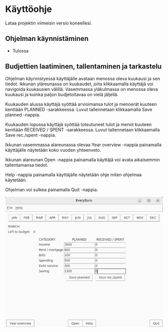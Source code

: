 # Käyttöohje

Lataa projektin viimeisin versio koneellesi.

## Ohjelman käynnistäminen
* Tulossa

## Budjettien laatiminen, tallentaminen ja tarkastelu
Ohjelman käynnistyessä käyttäjälle avataan menossa oleva kuukausi ja sen tiedot. Ikkunan yläreunassa on kuukaudet, joita klikkaamalla käyttäjä voi navigoida kuukausien välillä. Vasemmassa yläkulmassa on menossa oleva kuukausi ja kuinka paljon budjetoitavaa on vielä jäljellä.

Kuukauden alussa käyttäjä syöttää arvioimansa tulot ja menoerät kuuteen kenttään PLANNED -sarakkeessa. Luvut tallennetaan klikkaamalla Save planned -nappia.

Kuukauden lopussa käyttäjä syöttää toteutuneet tulot ja menot kuuteen kenttään RECEIVED / SPENT -sarakkeessa. Luvut tallennetaan klikkaamalla Save rec./spent -nappia.

Ikkunan vasemmassa alareunassa olevaa Year overview -nappia painamalla käyttäjälle näytetään koko vuoden yhteenveto.

Ikkunan alareunan Open -nappia painamalla käyttäjä voi avata aikaisemmin tallentamansa tiedot.

Help -nappia painamalla käyttäjälle näytetään ohje miten ohjelmaa käytetään.

Ohjelman voi sulkea painamalla Quit -nappia.

![](./kuvat/paaikkuna.png)

